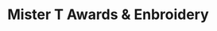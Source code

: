 ---
title: "Mister T Awards & Enbroidery"
url: /mount-vernon/mister-t-awards-und-enbroidery/
shop: Allgemein
---